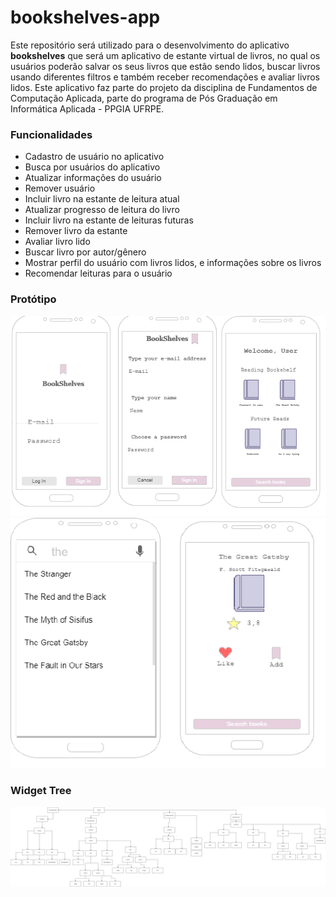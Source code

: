 # bookshelves-app

Este repositório será utilizado para o desenvolvimento do aplicativo **bookshelves** que será um aplicativo de
estante virtual de livros, no qual os usuários poderão salvar os seus livros que estão sendo lidos, buscar livros
usando diferentes filtros e também receber recomendações e avaliar livros lidos. Este aplicativo faz parte do projeto
da disciplina de Fundamentos de Computação Aplicada, parte do programa de Pós Graduação em Informática Aplicada - PPGIA 
UFRPE. 

### Funcionalidades
* Cadastro de usuário no aplicativo
* Busca por usuários do aplicativo
* Atualizar informações do usuário
* Remover usuário
* Incluir livro na estante de leitura atual
* Atualizar progresso de leitura do livro
* Incluir livro na estante de leituras futuras
* Remover livro da estante
* Avaliar livro lido
* Buscar livro por autor/gênero
* Mostrar perfil do usuário com livros lidos, e informações sobre os livros
* Recomendar leituras para o usuário

### Protótipo 


<img src="/prototype/row1.png">



<img src="/prototype/row2.png">

### Widget Tree
<img src="/prototype/widget-tree.png">